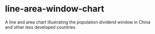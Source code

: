 # line-area-window-chart

A line and area chart illustrating the population dividend window in China and other less developed countries
